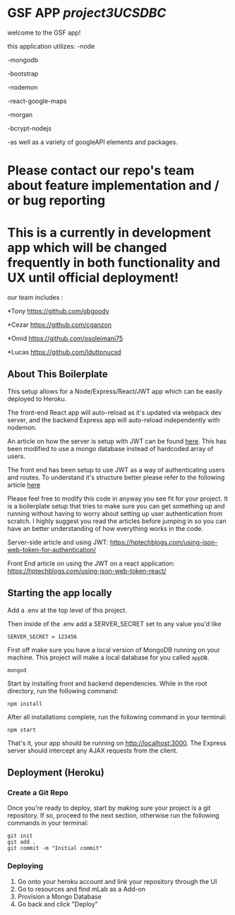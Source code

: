 # GSF APP *project3UCSDBC*


welcome to the GSF app!

this application utilizes:
-node  

-mongodb  

-bootstrap  

-nodemon  

-react-google-maps  

-morgan  

-bcrypt-nodejs  

-as well as a variety of googleAPI elements and packages.  



# Please contact our repo's team about feature implementation and / or bug reporting  
# This is a currently in development app which will be changed frequently in both functionality and UX until official deployment!


our team includes :

*Tony https://github.com/obgoody  

*Cezar https://github.com/cganzon  

*Omid https://github.com/osoleimani75  

*Lucas https://github.com/lduttonucsd  
































  
    
      
      
## About This Boilerplate

This setup allows for a Node/Express/React/JWT app which can be easily deployed to Heroku.

The front-end React app will auto-reload as it's updated via webpack dev server, and the backend Express app will auto-reload independently with nodemon.

An article on how the server is setup with JWT can be found [here](https://hptechblogs.com/using-json-web-token-for-authentication/). This has been modified to use a mongo database instead of hardcoded array of users.

The front end has been setup to use JWT as a way of authenticating users and routes. To understand it's structure better please refer to the following article [here](https://hptechblogs.com/using-json-web-token-react/)

Please feel free to modify this code in anyway you see fit for your project. It is a boilerplate setup that tries to make sure you can get something up and running without having to worry about setting up user authentication from scratch.
I highly suggest you read the articles before jumping in so you can have an better understanding of how everything works in the code. 

Server-side article and using JWT: https://hptechblogs.com/using-json-web-token-for-authentication/

Front End article on using the JWT on a react application: https://hptechblogs.com/using-json-web-token-react/

## Starting the app locally

Add a .env at the top level of this project.

Then inside of the .env add a SERVER_SECRET set to any value you'd like

```
SERVER_SECRET = 123456
```

First off make sure you have a local version of MongoDB running on your machine. This project will make a local database for you called `appDB`.

```
mongod
```

Start by installing front and backend dependencies. While in the root directory, run the following command:

```
npm install
```

After all installations complete, run the following command in your terminal:

```
npm start
```

That's it, your app should be running on <http://localhost:3000>. The Express server should intercept any AJAX requests from the client.

## Deployment (Heroku)

### Create a Git Repo

Once you're ready to deploy, start by making sure your project is a git repository. If so, proceed to the next section, otherwise run the following commands in your terminal:

```
git init
git add .
git commit -m "Initial commit"
```

### Deploying

1. Go onto your heroku account and link your repository through the UI
2. Go to resources and find mLab as a Add-on
3. Provision a Mongo Database
4. Go back and click "Deploy"
